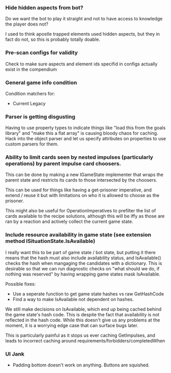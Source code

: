 ### Hide hidden aspects from bot?

Do we want the bot to play it straight and not to have access to knowledge the player does not?

I used to think apostle trapped elements used hidden aspects, but they in fact do not, so this is probably totally doable.

### Pre-scan configs for validity

Check to make sure aspects and element ids specifid in configs actually exist in the compendium

### General game info condition

Condition matchers for:

- Current Legacy

### Parser is getting disgusting

Having to use property types to indicate things like "load this from the goals library" and "make this a flat array" is causing bloody chaos for caching.
Hack into the object parser and let us specify attributes on properties to use custom parsers for them.

### Ability to limit cards seen by nested impulses (particularly operations) by parent impulse card choosers.

This can be done by making a new IGameState implementer that wraps the parent state and restricts its cards to those intersected by the choosers.

This can be used for things like having a get-prisoner imperative, and extend / reuse it but with limitations on who it is allowed to choose as the prisoner.

This might also be useful for OperationImperatives to prefilter the list of cards available to the recipe solutions, although this will be iffy as those are ran
by a reaction and actively collect the current game state.

### Include resource availability in game state (see extension method ISituationState.IsAvailable)

I really want this to be part of game state / bot state, but putting it there means that the hash must also include availability status,
and IsAvailable() checks the hash when mangaging the candidates with a dictionary.
This is desirable so that we can run diagnostic checks on "what should we do, if nothing was reserved" by having wrapping game states
mask IsAvailable.

Possible fixes:

- Use a seperate function to get game state hashes vs raw GetHashCode
- Find a way to make IsAvailable not dependent on hashes.

We still make decisions on IsAvailable, which end up being cached behind the game state's hash code. This is despite the fact that availability
is not reflected in the hash code. While this doesn't give us any problems at the moment, it is a worrying edge case that can surface bugs later.

This is particularly painful as it stops us ever caching GetImpulses, and leads to incorrect caching around requirements/forbidders/completedWhen

### UI Jank

- Padding bottom doesn't work on anything. Buttons are squished.
